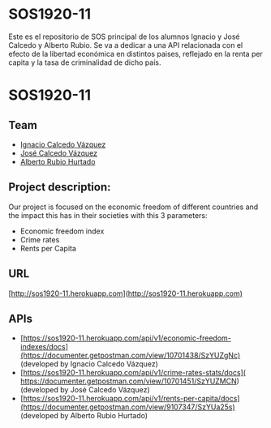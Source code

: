 # SOS1920-11

Este es el repositorio de SOS principal de los alumnos Ignacio y José Calcedo y Alberto Rubio.
Se va a dedicar a una API relacionada con el efecto de la libertad económica en distintos paises, 
reflejado en la renta per capita y la tasa de criminalidad de dicho país.


# SOS1920-11

## Team

*   [Ignacio Calcedo Vázquez](https://github.com/IgnacioCVGitHub)
*   [José Calcedo Vázquez](https://github.com/JaredYeeto)
*   [Alberto Rubio Hurtado](https://github.com/arh09)

## Project description:

Our project is focused on the economic freedom of different countries and the impact this has in their societies with this 3 parameters:

*   Economic freedom index
*   Crime rates
*   Rents per Capita

## URL

[http://sos1920-11.herokuapp.com](http://sos1920-11.herokuapp.com)

## APIs

*   [https://sos1920-11.herokuapp.com/api/v1/economic-freedom-indexes/docs](https://documenter.getpostman.com/view/10701438/SzYUZgNc) (developed by Ignacio Calcedo Vázquez)
*   [https://sos1920-11.herokuapp.com/api/v1/crime-rates-stats/docs]( https://documenter.getpostman.com/view/10701451/SzYUZMCN) (developed by José Calcedo Vázquez)
*   [https://sos1920-11.herokuapp.com/api/v1/rents-per-capita/docs](https://documenter.getpostman.com/view/9107347/SzYUa25s) (developed by Alberto Rubio Hurtado)

